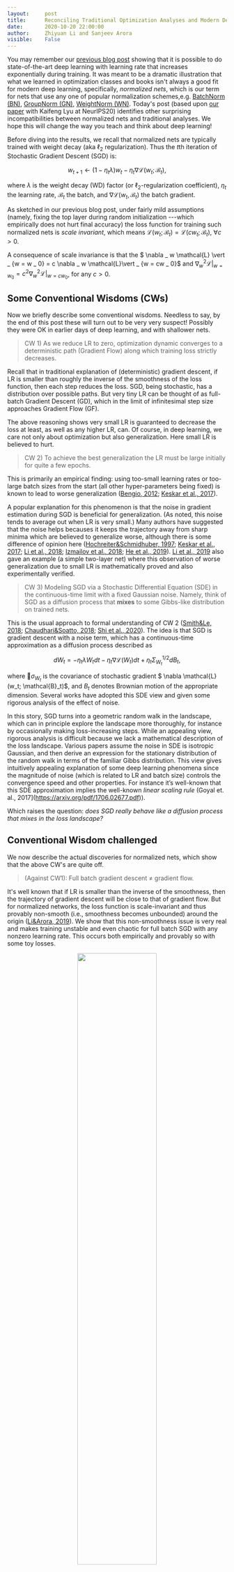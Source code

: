 ```yaml
---
layout:     post
title:      Reconciling Traditional Optimization Analyses and Modern Deep Learning the Intrinsic Learning Rate (Part 1)
date:       2020-10-20 22:00:00
author:     Zhiyuan Li and Sanjeev Arora
visible:    False
---
```


You may remember our [previous blog post](http://www.offconvex.org/2020/04/24/ExpLR1/) showing that it is possible to do state-of-the-art deep learning with learning rate that increases exponentially during training.  It was meant to be a dramatic illustration that what we learned in optimization classes and books isn't always a good fit for modern deep learning, specifically, *normalized nets*, which is our term for nets that use any one of popular normalization schemes,e.g. [BatchNorm (BN)](https://arxiv.org/abs/1502.03167), [GroupNorm (GN)](https://arxiv.org/abs/1803.08494), [WeightNorm (WN)](https://arxiv.org/abs/1602.07868). Today's post (based upon [our paper](https://arxiv.org/abs/2010.02916) with Kaifeng Lyu at NeurIPS20)  identifies other surprising incompatibilities between normalized nets and traditional analyses. We hope this will change the way you teach and think about deep learning! 

Before diving into the results, we recall that normalized nets  are typically trained with weight decay (aka $\ell_2$ regularization). Thus the $t$th iteration of Stochastic Gradient Descent (SGD) is:

$$	w_{t+1} \gets (1-\eta_t\lambda)w_t - \eta_t \nabla \mathcal{L}(w_t; \mathcal{B}_t),$$

where $\lambda$ is the weight decay (WD) factor (or $\ell_2$-regularization coefficient),  $\eta_t$ the learning rate, $\mathcal{B}_t$ the batch, and $\nabla \mathcal{L}(w_t,\mathcal{B}_t)$ the batch gradient.

As sketched in our previous blog post, under fairly mild assumptions (namely, fixing the top layer during random initialization ---which empirically does not hurt final accuracy) the loss function for training such normalized nets is *scale invariant*, which means $\mathcal{L}(w _ t; \mathcal{B}_ t)=\mathcal{L}(cw _ t; \mathcal{B} _ t)$, $\forall c>0$.



A consequence of scale invariance is that the $ \nabla _ w \mathcal{L} \vert _ {w = w _ 0} = c \nabla _ w \mathcal{L}\vert _  {w = cw _ 0}$ and $\nabla ^ 2 _ w \mathcal{L} \vert _ {w = w _ 0} = c ^ 2 \nabla ^ 2 _ w \mathcal{L} \vert _  {w = cw _ 0}$, for any $c>0$.










## Some Conventional Wisdoms (CWs)

Now we briefly describe some conventional wisdoms. Needless to say, by the end of this post these will turn out to be very very suspect! Possibly they were OK in earlier days of deep learning, and with shallower nets. 



> CW 1) As we reduce LR to zero, optimization dynamic converges to a deterministic path (Gradient Flow) along which training loss strictly decreases. 

Recall that in traditional explanation of (deterministic) gradient descent, if LR is smaller than roughly the inverse of the smoothness of the loss function, then each step reduces the loss. SGD, being stochastic, has a distribution over possible paths. But very tiny LR can be thought of as full-batch Gradient Descent (GD), which in the limit of infinitesimal step size approaches Gradient Flow (GF).

The above reasoning shows very small LR is guaranteed to decrease the loss at least, as well as any higher LR, can. Of course, in deep learning, we care not only about optimization but also generalization. Here small LR is believed to hurt. 

> CW 2) To achieve the best generalization the LR must be large initially for quite a few epochs. 

This is primarily an empirical finding: using too-small learning rates or too-large batch sizes from the start (all other hyper-parameters being fixed) is known to lead to worse generalization ([Bengio, 2012](https://arxiv.org/pdf/1206.5533.pdf); [Keskar et al., 2017](https://arxiv.org/abs/1609.04836)). 

A popular explanation for this phenomenon is  that the noise in gradient estimation during SGD is beneficial for generalization. (As noted, this noise tends to average out when LR is very small.)  Many authors have suggested that the noise helps becauses it keeps the trajectory away from sharp minima which are believed to generalize worse, although there is some difference of opinion here ([Hochreiter&Schmidhuber, 1997](http://www.bioinf.jku.at/publications/older/3304.pdf); [Keskar et al., 2017](https://arxiv.org/abs/1609.04836); [Li et al., 2018](https://arxiv.org/abs/1712.09913); [Izmailov et al., 2018](https://arxiv.org/abs/1803.05407); [He et al., 2019](https://arxiv.org/pdf/1902.00744.pdf)). [Li et al., 2019](https://arxiv.org/abs/1907.04595) also gave an example (a simple two-layer net) where this observation of worse generalization due to small LR is mathematically proved and also experimentally verified.


>CW 3) Modeling SGD via a Stochastic Differential Equation (SDE) in the continuous-time limit with a fixed Gaussian noise. Namely, think of SGD as a diffusion process that **mixes**  to some Gibbs-like distribution on trained nets. 


This is the usual approach to  formal understanding of CW 2 ([Smith&Le, 2018](https://arxiv.org/abs/1710.06451); [Chaudhari&Soatto, 2018](https://arxiv.org/abs/1710.11029); [Shi et al., 2020](https://arxiv.org/abs/2004.06977)). The idea is that SGD is gradient descent with a noise term, which has a continuous-time approximation as a diffusion process described as 

$$	dW_t = - \eta_t \lambda W_t dt - \eta_t \nabla \mathcal{L}(W_t) dt + \eta_t \Sigma_{W_t}^{1/2} dB_t,$$

where $\sigma_{W_t}$ is the covariance of stochastic gradient $ \nabla \mathcal{L}(w_t; \mathcal{B}_t)$,  and $B_t$ denotes Brownian motion of the appropriate dimension. Several works have adopted this SDE view and given some rigorous analysis of the effect of noise. 

In this story, SGD turns into a geometric random walk in the landscape, which can in principle explore the landscape more thoroughly, for instance by occasionally making loss-increasing steps. While an appealing view, rigorous analysis is difficult because we lack a mathematical description of the loss landscape.  Various papers assume the noise in SDE is isotropic Gaussian, and then derive an expression for the stationary distribution of the random walk in terms of the familiar Gibbs distribution. This view gives intuitively appealing explanation of some deep learning phenomena since the magnitude of noise (which is related to LR and batch size) controls the convergence speed and other properties. For instance it’s well-known that this SDE approximation implies the well-known *linear scaling rule* (Goyal et. al., 2017](https://arxiv.org/pdf/1706.02677.pdf)).

Which raises the question: *does SGD really behave like a diffusion process that mixes in the loss landscape?*

<!--[A few lines explaining for why noise term has this form? e.g., show one step discretization]!-->




## Conventional Wisdom challenged

We now describe the actual discoveries for normalized nets, which show that the above CW's are quite off.

> (Against CW1): Full batch gradient descent $\neq$ gradient flow. 

 It's well known that if LR is smaller than the inverse of the smoothness, then the trajectory of gradient descent will be close to that of gradient flow. But for normalized networks, the loss function is scale-invariant and thus provably non-smooth (i.e., smoothness becomes unbounded)  around the origin ([Li&Arora, 2019](https://arxiv.org/abs/1910.07454)). We show that this non-smoothness issue is very real and makes training unstable and even chaotic for full batch SGD with any nonzero learning rate. This occurs both empirically and provably so with some toy losses. 
 
<div style="text-align:center;">
<img style="width:60%;" src="https://www.cs.princeton.edu/~zl4/small_lr_blog_images/additional_blog_image/gd_not_gf.png" />
</div>

**Figure 1.** WD makes GD on scale-invariant loss unstable and chaotic.
(a) Toy model with scale-invariant loss $L(x,y) = \frac{x^2}{x^2+y^2}$  (b)(c) Convergence never truly happens for  ResNet trained on sub-sampled
CIFAR10 containing 1000 images with full-batch GD (without momentum).  ResNet
can easily get to 100% training accuracy but then veers off.  When WD is turned off at epoch 30000 it converges.

 Note that WD plays a crucial role in this effect since without WD the parameter norm increases monotonically 
 ([Arora et al., 2018](https://arxiv.org/abs/1812.03981)) which implies SGD moves away from the origin at all times.


Savvy readers might wonder whether using a smaller LR could fix this issue. Unfortunately, getting close to the origin is unavoidable because once the gradient gets small,  WD will dominate the dynamics and decrease the norm at a geometric rate, causing the gradient to rise again due to the scale invariance! (This happens so long as the gradient gets arbitrarily small, but not actually zero, as is the case in practice.) 


In fact, this is an excellent (and rare) place where early stopping is necessary even for correct optimization of the loss. 

> (Against CW 2) Small LR can generalize equally well as large LR.

This actually was a prediction of the new theoretical analysis we came up with. We ran extensive experiments to test this prediction and found that initial large LR is **not necessary** to match the best performance, even when *all the other hyperparameters are fixed*. See Figure 2.


<div style="text-align:center;">
<img style="width:25%;" src="https://www.cs.princeton.edu/~zl4/small_lr_blog_images/additional_blog_image/blog_sgd_8000_test_acc.png" />
<img style="width:25%;" src="https://www.cs.princeton.edu/~zl4/small_lr_blog_images/additional_blog_image/blog_sgd_8000_train_acc.png" />
</div>

**Figure 2**. ResNet trained on CIFAR10 with SGD with normal LR schedule (baseline) as well as a schedule with 100 times smaller initial LR.  The latter matches performance of baseline after one more LR decay!  Note it needs  5000 epochs which is 10x higher! See our paper for details. (Batch size is 128, WD is 0.0005, and LR is divided by 10 for each decay.)

Note the  surprise here is that generalization was not hurt from drastically smaller LR even  *when no other hyperparameter changes*.  It is known empirically as well as rigorously (Lemma 2.4 in [Li&Arora, 2019](https://arxiv.org/abs/1910.07454))  that it is possible to compensate for small LR by other hyperparameter changes. 


>(Against Wisdom 3) Random walk/SDE view of SGD is way off. There is no evidence of mixing as  traditionally understood, at least within normal training times.


Actually the evidence against global mixing exists already via the phenomenon of Stochastic Weight Averaging (SWA) ([Izmailov et al., 2018](https://arxiv.org/abs/1803.05407)). Along the trajectory of SGD, if  the network parameters from two different epochs are averaged, then the average has test loss lower than either.  Improvement via averaging continues to  work for run times 10X longer  than usual as shown in Figure 3. However, the accuracy improvement doesn't happen for SWA between two solutions obtained from different initialization.  Thus checking whether SWA holds distinguishes between  pairs of solutions drawn from the same trajectory and pairs drawn from different trajectories, which  shows the diffusion process hasn't mixed to stationary distribution within normal training times. (This is not surprising, since the theoretical analysis of mixing does not suggest it happens rapidly at all.) 

<div style="text-align:center;">
<img style="width:30%;" src="https://www.cs.princeton.edu/~zl4/small_lr_blog_images/additional_blog_image/swa_sgd_test_acc.png" />
<img style="width:26%;" src="https://www.cs.princeton.edu/~zl4/small_lr_blog_images/additional_blog_image/swa_sgd_dist.png" />
</div>

**Figure 3**. Stochastic Weight Averaging improves the test accuracy of ResNet trained with
SGD on CIFAR10. **Left:** Test accuracy. **Right:** Pairwise distance between parameters from different epochs.

Actually [Izmailov et al., 2018](https://arxiv.org/abs/1803.05407) already noticed the implication that SWA rules out that SGD is a diffusion process which mixes to a unique global equilibrium. They suggested instead that perhaps the trajectory of SGD could be well-approximated by a multivariate Ornstein-Uhlenbeck (OU) process around the *local minimizer* $W^ * $, assuming the loss surface is locally strongly convex. As the corresponding stationary is multi-dimensional Gaussian, $N(W^ *, \Sigma)$, around the local minimizer, $W^ *$, this explains why SWA helps to reduce the training loss.

However, we note that ([Izmailov et al., 2018](https://arxiv.org/abs/1803.05407))'s suggestion is also refuted by the fact that we can show $\ell_2$ distance between weights from epochs $T$ and $T+\Delta$ monotonically increases with $\Delta$ for every $T$ (See Figure 3), while $ \mathbf{E} [ \| W_ T-W_ {T+\Delta} \|^2]$ should converge to the constant $2Tr[\Sigma]$ as $T, \Delta \to +\infty$ in the OU process. This suggests that all these weights are correlated, unlike the hypothesized OU process. 
  
## So what's really going on?
  
 We develop a new theory (some parts rigorously proved and others supported by experiments) suggesting that **LR doesn't play the role assumed in most discussions.**  
 
 It's widely believed that LR $\eta$ controls the convergence rate of SGD and affects the generalization via changing the magnitude of noise because LR $\eta$ adjusts the magnitude of gradient update per step. 
 <!--It's also worth noting that for vanilla SGD, changing LR is equivalent to rescaling the loss function. -->
 However, for normalized networks trained with SGD + WD, the effect of LR is more subtle as now it has two roles: (1). the multiplier before the gradient of the loss. (2). the multiplier before WD. Intuitively, one imagines the WD part is  useless since the loss function is scale-invariant, and thus the first role must be more important. But surprisingly, this intuition is completely wrong and it turns out that the second role is way more important than the first one. 
Further analysis shows that a better measure of speed of learning is   $\eta \lambda$, which we call the *intrinsic learning rate* or *intrinsic LR*, denoted $\lambda_e$.

 While previous papers have noticed qualitatively that LR and WD have a close interaction, our ExpLR paper   [Li&Arora, 2019](https://arxiv.org/abs/1910.07454))  gave mathematical proof that *if WD\* LR, i.e., $\lambda\eta$ is fixed, then the effect of changing LR on the dynamics is equivalent to rescaling the initial parameters*.  As far as we can tell, performance of SGD on modern architectures is quite robust to (indeed usually independent of) scale of the initialization, so the effect of changing initial LR while keeping intrinsic LR fixed is also negligible. 
  
 Our paper gives insight into the role of intrinsic LR $\lambda_e$ by giving a new SDE-style analysis of SGD for normalized nets, leading to the following conclusion (which rests in part on experiments):
 
> In normalized nets SGD does indeed lead to rapid mixing, but in **function space** (i.e., input-output behavior of the net). Mixing happens after $O(1/\lambda_e)$ iterations, in contrast to the exponentially slow mixing guaranteed in the parameter space by traditional analysis of diffusion walks. 


To explain the meaning of mixing in function space, let's view SGD (carried out for a fixed number of steps) as a way to sample a trained net from a  distribution over trained nets. Thus the end result of SGD from a fixed initialization can be viewed as a probabilistic classifier whose output on any datapoint is the $K$-dimenstional vector whose $i$th coordinate is the probability of outputting label $i$. (Here $K$ is the total number of labels.) Now if two different initializations both cause SGD to produce classifiers with error $5$ percent on heldout datapoints, then  *a priori* one would imagine that  on a given held-out datapoint the classifier from the first distribution **disagrees**  with the classifier from the second distribution with roughly $2 * 5 =10$ percent probability. (More precisely, $2 * 5 * (1-0.05) = 9.5$ percent.) However, convergence to an equilibrium distribution in function space means that the probability of disagreement is almost $0$, i.e., the distribution is almost the same regardless of the initialization! This is indeed what we experimentally find, to our big surprise. Our theory is built around this new phenomenon.    
 
<div style="text-align:center;">
<img style="width:60%;" src="https://www.cs.princeton.edu/~zl4/small_lr_blog_images/additional_blog_image/conjecture.png" />
</div>
**Figure 4**: A simple 4-layer normalized CNN trained on MNIST with three schedules converge to the same equilibrium after intrinsic LRs become equal at epoch 81. We use Monte Carlo ($500$ trials) to estimate $\ell_1$ distances between distributions. 
 


In the next post, we will explain our new theory and the partial new analysis of SDEs arising from SGD in normalized nets. 
 

  
